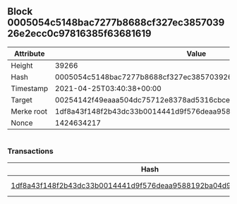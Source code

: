 ## Block 0005054c5148bac7277b8688cf327ec385703926e2ecc0c97816385f63681619

Attribute | Value
--- | ---
Height | 39266
Hash | 0005054c5148bac7277b8688cf327ec385703926e2ecc0c97816385f63681619
Timestamp | 2021-04-25T03:40:38+00:00
Target | 00254142f49eaaa504dc75712e8378ad5316cbcead634704b3734b6271167cc4
Merke root | 1df8a43f148f2b43dc33b0014441d9f576deaa9588192ba04d98585aeb62d363
Nonce | 1424634217

```

```

### Transactions

Hash | Amount
--- | ---
[1df8a43f148f2b43dc33b0014441d9f576deaa9588192ba04d98585aeb62d363](1df8a43f148f2b43dc33b0014441d9f576deaa9588192ba04d98585aeb62d363.md) | 10.00000000 SKEPTI 
